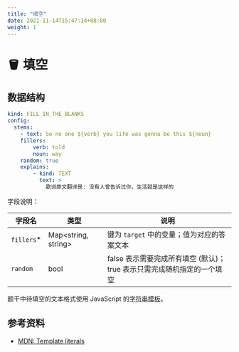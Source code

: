 ```yaml
---
title: "填空"
date: 2021-11-14T15:47:14+08:00
weight: 1
---
```


# 🪣 填空

## 数据结构

```yaml
kind: FILL_IN_THE_BLANKS
config:
  stems:
  	- text: So no one ${verb} you life was gonna be this ${noun}
	fillers:
		verb: told
		noun: way
	random: true
	explains:
		- kind: TEXT
		  text: >
		  	歌词原文翻译是: 没有人曾告诉过你，生活就是这样的
```

字段说明：

| 字段名     | 类型                | 说明                                                         |
| ---------- | ------------------- | ------------------------------------------------------------ |
| `fillers`* | Map<string, string> | 键为 `target` 中的变量；值为对应的答案文本                   |
| `random`   | bool                | false 表示需要完成所有填空 (默认)；true 表示只需完成随机指定的一个填空 |

题干中待填空的文本格式使用 JavaScript 的[字符串模板](https://developer.mozilla.org/en-US/docs/Web/JavaScript/Reference/Template_literals)。

## 参考资料

* [MDN: Template literals](https://developer.mozilla.org/en-US/docs/Web/JavaScript/Reference/Template_literals)